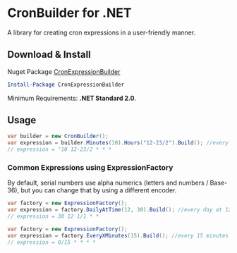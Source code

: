 # CronBuilder for .NET
A library for creating cron expressions in a user-friendly manner.

## Download & Install

Nuget Package [CronExpressionBuilder](https://www.nuget.org/packages/CronExpressionBuilder/)

```powershell
Install-Package CronExpressionBuilder
```
Minimum Requirements: **.NET Standard 2.0**.

## Usage
```csharp
var builder = new CronBuilder();
var expression = builder.Minutes(10).Hours("12-23/2").Build(); //every two hours at 10 minutes past the hour between noon and midnight
// expression = "10 12-23/2 * * *
```
### Common Expressions using ExpressionFactory
By default, serial numbers use alpha numerics (letters and numbers / Base-36), but you can change that by using a different encoder.
```csharp
var factory = new ExpressionFactory();
var expression = factory.DailyAtTime(12, 30).Build(); //every day at 12:30pm
// expression = 30 12 1/1 * *
```

```csharp
var factory = new ExpressionFactory();
var expression = factory.EveryXMinutes(15).Build(); //every 15 minutes
// expression = 0/15 * * * *
```
